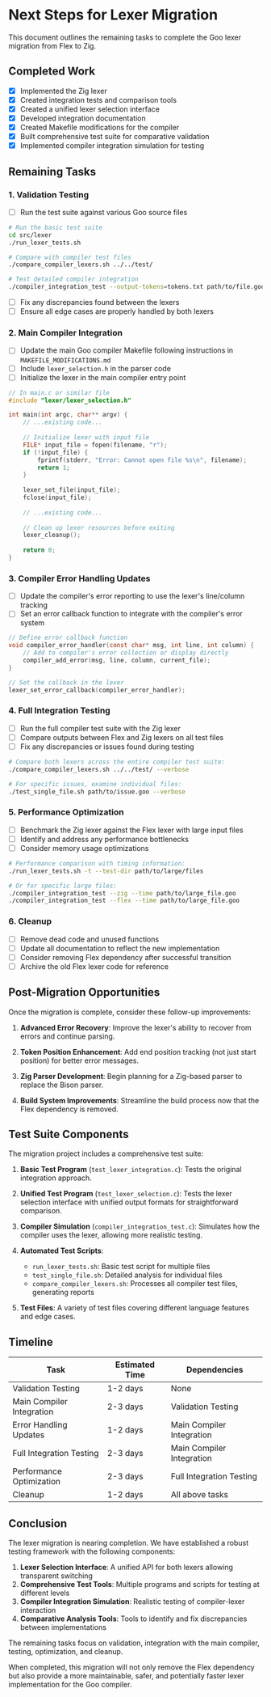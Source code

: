# Next Steps for Lexer Migration

This document outlines the remaining tasks to complete the Goo lexer migration from Flex to Zig.

## Completed Work

- [x] Implemented the Zig lexer
- [x] Created integration tests and comparison tools
- [x] Created a unified lexer selection interface
- [x] Developed integration documentation
- [x] Created Makefile modifications for the compiler
- [x] Built comprehensive test suite for comparative validation
- [x] Implemented compiler integration simulation for testing

## Remaining Tasks

### 1. Validation Testing

- [ ] Run the test suite against various Goo source files
```bash
# Run the basic test suite
cd src/lexer
./run_lexer_tests.sh

# Compare with compiler test files
./compare_compiler_lexers.sh ../../test/

# Test detailed compiler integration
./compiler_integration_test --output-tokens=tokens.txt path/to/file.goo
```

- [ ] Fix any discrepancies found between the lexers
- [ ] Ensure all edge cases are properly handled by both lexers

### 2. Main Compiler Integration

- [ ] Update the main Goo compiler Makefile following instructions in `MAKEFILE_MODIFICATIONS.md`
- [ ] Include `lexer_selection.h` in the parser code
- [ ] Initialize the lexer in the main compiler entry point

```c
// In main.c or similar file
#include "lexer/lexer_selection.h"

int main(int argc, char** argv) {
    // ...existing code...
    
    // Initialize lexer with input file
    FILE* input_file = fopen(filename, "r");
    if (!input_file) {
        fprintf(stderr, "Error: Cannot open file %s\n", filename);
        return 1;
    }
    
    lexer_set_file(input_file);
    fclose(input_file);
    
    // ...existing code...
    
    // Clean up lexer resources before exiting
    lexer_cleanup();
    
    return 0;
}
```

### 3. Compiler Error Handling Updates

- [ ] Update the compiler's error reporting to use the lexer's line/column tracking
- [ ] Set an error callback function to integrate with the compiler's error system

```c
// Define error callback function
void compiler_error_handler(const char* msg, int line, int column) {
    // Add to compiler's error collection or display directly
    compiler_add_error(msg, line, column, current_file);
}

// Set the callback in the lexer
lexer_set_error_callback(compiler_error_handler);
```

### 4. Full Integration Testing

- [ ] Run the full compiler test suite with the Zig lexer
- [ ] Compare outputs between Flex and Zig lexers on all test files
- [ ] Fix any discrepancies or issues found during testing

```bash
# Compare both lexers across the entire compiler test suite:
./compare_compiler_lexers.sh ../../test/ --verbose

# For specific issues, examine individual files:
./test_single_file.sh path/to/issue.goo --verbose
```

### 5. Performance Optimization

- [ ] Benchmark the Zig lexer against the Flex lexer with large input files
- [ ] Identify and address any performance bottlenecks
- [ ] Consider memory usage optimizations

```bash
# Performance comparison with timing information:
./run_lexer_tests.sh -t --test-dir path/to/large/files

# Or for specific large files:
./compiler_integration_test --zig --time path/to/large_file.goo
./compiler_integration_test --flex --time path/to/large_file.goo
```

### 6. Cleanup

- [ ] Remove dead code and unused functions
- [ ] Update all documentation to reflect the new implementation
- [ ] Consider removing Flex dependency after successful transition
- [ ] Archive the old Flex lexer code for reference

## Post-Migration Opportunities

Once the migration is complete, consider these follow-up improvements:

1. **Advanced Error Recovery**: Improve the lexer's ability to recover from errors and continue parsing.

2. **Token Position Enhancement**: Add end position tracking (not just start position) for better error messages.

3. **Zig Parser Development**: Begin planning for a Zig-based parser to replace the Bison parser.

4. **Build System Improvements**: Streamline the build process now that the Flex dependency is removed.

## Test Suite Components

The migration project includes a comprehensive test suite:

1. **Basic Test Program** (`test_lexer_integration.c`): Tests the original integration approach.

2. **Unified Test Program** (`test_lexer_selection.c`): Tests the lexer selection interface with unified output formats for straightforward comparison.

3. **Compiler Simulation** (`compiler_integration_test.c`): Simulates how the compiler uses the lexer, allowing more realistic testing.

4. **Automated Test Scripts**:
   - `run_lexer_tests.sh`: Basic test script for multiple files
   - `test_single_file.sh`: Detailed analysis for individual files
   - `compare_compiler_lexers.sh`: Processes all compiler test files, generating reports

5. **Test Files**: A variety of test files covering different language features and edge cases.

## Timeline

| Task | Estimated Time | Dependencies |
|------|----------------|--------------|
| Validation Testing | 1-2 days | None |
| Main Compiler Integration | 2-3 days | Validation Testing |
| Error Handling Updates | 1-2 days | Main Compiler Integration |
| Full Integration Testing | 2-3 days | Main Compiler Integration |
| Performance Optimization | 2-3 days | Full Integration Testing |
| Cleanup | 1-2 days | All above tasks |

## Conclusion

The lexer migration is nearing completion. We have established a robust testing framework with the following components:

1. **Lexer Selection Interface**: A unified API for both lexers allowing transparent switching
2. **Comprehensive Test Tools**: Multiple programs and scripts for testing at different levels
3. **Compiler Integration Simulation**: Realistic testing of compiler-lexer interaction
4. **Comparative Analysis Tools**: Tools to identify and fix discrepancies between implementations

The remaining tasks focus on validation, integration with the main compiler, testing, optimization, and cleanup.

When completed, this migration will not only remove the Flex dependency but also provide a more maintainable, safer, and potentially faster lexer implementation for the Goo compiler. 